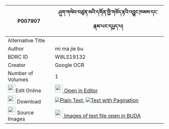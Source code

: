 |P007907|ཤུག་གསེབ་བཙུན་མའི་དགོན་གྱི་གཅོད་རྟའི་འབྱུང་ཁམས་དང་རྣམ་པར་དཔྱད་པ། 
| --- | --- 
|Alternative Title |
|Author| mi ma jie bu
|BDRC ID | W8LS19132
|Creator | Google OCR
|Number of Volumes| 1
|<img width="25" src="https://img.icons8.com/color/25/000000/edit-property.png">Edit Online| [<img width="25" src="https://avatars.githubusercontent.com/u/45091458?s=200&v=4"> Open in Editor](http://editor.openpecha.org/P007907)
|<img width="25" src="https://img.icons8.com/fluent/48/000000/download-2.png"/>  Download | [![](https://img.icons8.com/color/20/000000/txt.png)Plain Text](https://github.com/Openpecha/P007907/releases/download/v2/shukseb_tsunma_i_gon_gyi_cho_t_plain_P007907.zip), [![](https://img.icons8.com/color/20/000000/txt.png)Text with Pagination](https://github.com/Openpecha/P007907/releases/download/v2/shukseb_tsunma_i_gon_gyi_cho_t_pages_P007907.zip)
|<img width="25" src="https://img.icons8.com/plasticine/100/000000/pictures-folder.png"/>  Source Images | [<img width="25" src="https://library.bdrc.io/icons/BUDA-small.svg"> Images of text file open in BUDA](https://library.bdrc.io/show/bdr:W8LS19132)